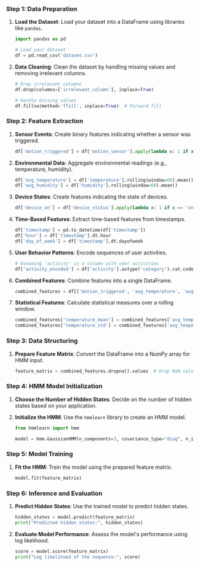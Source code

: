 

### Step 1: Data Preparation

1. **Load the Dataset**:
   Load your dataset into a DataFrame using libraries like `pandas`.

   ```python
   import pandas as pd

   # Load your dataset
   df = pd.read_csv('dataset.csv')
   ```

2. **Data Cleaning**:
   Clean the dataset by handling missing values and removing irrelevant columns.

   ```python
   # Drop irrelevant columns
   df.drop(columns=['irrelevant_column'], inplace=True)

   # Handle missing values
   df.fillna(method='ffill', inplace=True)  # Forward fill
   ```

### Step 2: Feature Extraction

1. **Sensor Events**:
   Create binary features indicating whether a sensor was triggered.

   ```python
   df['motion_triggered'] = df['motion_sensor'].apply(lambda x: 1 if x > threshold else 0)
   ```

2. **Environmental Data**:
   Aggregate environmental readings (e.g., temperature, humidity).

   ```python
   df['avg_temperature'] = df['temperature'].rolling(window=60).mean()  # 60-minute average
   df['avg_humidity'] = df['humidity'].rolling(window=60).mean()
   ```

3. **Device States**:
   Create features indicating the state of devices.

   ```python
   df['device_on'] = df['device_status'].apply(lambda x: 1 if x == 'on' else 0)
   ```

4. **Time-Based Features**:
   Extract time-based features from timestamps.

   ```python
   df['timestamp'] = pd.to_datetime(df['timestamp'])
   df['hour'] = df['timestamp'].dt.hour
   df['day_of_week'] = df['timestamp'].dt.dayofweek
   ```

5. **User  Behavior Patterns**:
   Encode sequences of user activities.

   ```python
   # Assuming 'activity' is a column with user activities
   df['activity_encoded'] = df['activity'].astype('category').cat.codes
   ```

6. **Combined Features**:
   Combine features into a single DataFrame.

   ```python
   combined_features = df[['motion_triggered', 'avg_temperature', 'avg_humidity', 'device_on', 'hour', 'day_of_week', 'activity_encoded']]
   ```

7. **Statistical Features**:
   Calculate statistical measures over a rolling window.

   ```python
   combined_features['temperature_mean'] = combined_features['avg_temperature'].rolling(window=60).mean()
   combined_features['temperature_std'] = combined_features['avg_temperature'].rolling(window=60).std()
   ```

### Step 3: Data Structuring

1. **Prepare Feature Matrix**:
   Convert the DataFrame into a NumPy array for HMM input.

   ```python
   feature_matrix = combined_features.dropna().values  # Drop NaN values if any
   ```

### Step 4: HMM Model Initialization

1. **Choose the Number of Hidden States**:
   Decide on the number of hidden states based on your application.

2. **Initialize the HMM**:
   Use the `hmmlearn` library to create an HMM model.

   ```python
   from hmmlearn import hmm

   model = hmm.GaussianHMM(n_components=3, covariance_type="diag", n_iter=100, random_state=42)
   ```

### Step 5: Model Training

1. **Fit the HMM**:
   Train the model using the prepared feature matrix.

   ```python
   model.fit(feature_matrix)
   ```

### Step 6: Inference and Evaluation

1. **Predict Hidden States**:
   Use the trained model to predict hidden states.

   ```python
   hidden_states = model.predict(feature_matrix)
   print("Predicted hidden states:", hidden_states)
   ```

2. **Evaluate Model Performance**:
   Assess the model's performance using log likelihood.

   ```python
   score = model.score(feature_matrix)
   print("Log likelihood of the sequence:", score)
   ```




